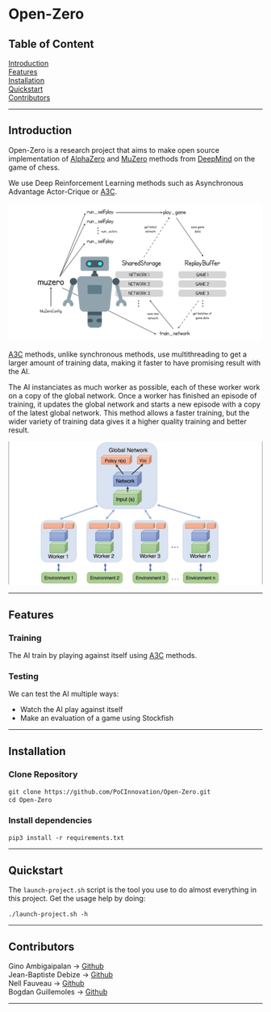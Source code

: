 # Open-Zero

## Table of Content

[Introduction](#introduction)  
[Features](#features)  
[Installation](#installation)  
[Quickstart](#quickstart)  
[Contributors](#contributors)  

------------
## Introduction

Open-Zero is a research project that aims to make open source implementation of [AlphaZero](https://deepmind.com/blog/article/alphazero-shedding-new-light-grand-games-chess-shogi-and-go) and [MuZero](https://deepmind.com/blog/article/muzero-mastering-go-chess-shogi-and-atari-without-rules) methods from [DeepMind](https://github.com/deepmind) on the game of chess.

We use Deep Reinforcement Learning methods such as Asynchronous Advantage Actor-Crique or [A3C](https://paperswithcode.com/method/a3c).

![Schema](./.github/assets/muzero.png)

[A3C](https://paperswithcode.com/method/a3c) methods, unlike synchronous methods, use multithreading to get a larger amount of training data, making it faster to have promising result with the AI.

The AI instanciates as much worker as possible, each of these worker work on a copy of the global network. Once a worker has finished an episode of training, it updates the global network and starts a new episode with a copy of the latest global network. This method allows a faster training, but the wider variety of training data gives it a higher quality training and better result.

![Schema](./.github/assets/a3c.jpg)

------------
## Features

### Training

The AI train by playing against itself using [A3C](https://paperswithcode.com/method/a3c) methods.

### Testing

We can test the AI multiple ways:
- Watch the AI play against itself
- Make an evaluation of a game using Stockfish

------------
## Installation

### Clone Repository
```
git clone https://github.com/PoCInnovation/Open-Zero.git
cd Open-Zero
```

### Install dependencies
```
pip3 install -r requirements.txt
```

------------
## Quickstart

The ```launch-project.sh``` script is the tool you use to do almost everything in this project.
Get the usage help by doing:
```
./launch-project.sh -h
```
------------
## Contributors

Gino Ambigaipalan → [Github](https://github.com/Tacos69)  
Jean-Baptiste Debize → [Github](https://github.com/jeanbaptistedebize)  
Nell Fauveau → [Github](https://github.com/Nellousan)  
Bogdan Guillemoles → [Github](https://github.com/bogdzn)  

------------
